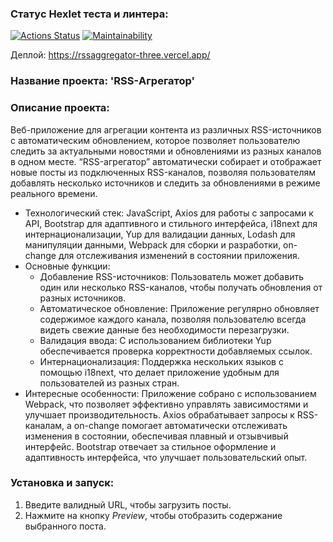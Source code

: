 ### Статус Hexlet теста и линтера:

[![Actions Status](https://github.com/tdd3vlp/frontend-project-11/actions/workflows/hexlet-check.yml/badge.svg)](https://github.com/tdd3vlp/frontend-project-11/actions)
[![Maintainability](https://api.codeclimate.com/v1/badges/9f0c5840ba3f9d6fde5f/maintainability)](https://codeclimate.com/github/tdd3vlp/frontend-project-11/maintainability)

Деплой:
https://rssaggregator-three.vercel.app/

### Название проекта: 'RSS-Агрегатор'

### Описание проекта:
Веб-приложение для агрегации контента из различных RSS-источников с автоматическим обновлением, которое позволяет пользователю следить за актуальными новостями и обновлениями из разных каналов в одном месте. “RSS-агрегатор” автоматически собирает и отображает новые посты из подключенных RSS-каналов, позволяя пользователям добавлять несколько источников и следить за обновлениями в режиме реального времени.

- Технологический стек: JavaScript, Axios для работы с запросами к API, Bootstrap для адаптивного и стильного интерфейса, i18next для интернационализации, Yup для валидации данных, Lodash для манипуляции данными, Webpack для сборки и разработки, on-change для отслеживания изменений в состоянии приложения.
- Основные функции:
  	- Добавление RSS-источников: Пользователь может добавить один или несколько RSS-каналов, чтобы получать обновления от разных источников.
	- Автоматическое обновление: Приложение регулярно обновляет содержимое каждого канала, позволяя пользователю всегда видеть свежие данные без необходимости перезагрузки.
	- Валидация ввода: С использованием библиотеки Yup обеспечивается проверка корректности добавляемых ссылок.
	- Интернационализация: Поддержка нескольких языков с помощью i18next, что делает приложение удобным для пользователей из разных стран.
- Интересные особенности: Приложение собрано с использованием Webpack, что позволяет эффективно управлять зависимостями и улучшает производительность. Axios обрабатывает запросы к RSS-каналам, а on-change помогает автоматически отслеживать изменения в состоянии, обеспечивая плавный и отзывчивый интерфейс. Bootstrap отвечает за стильное оформление и адаптивность интерфейса, что улучшает пользовательский опыт.

### Установка и запуск: 

1. Введите валидный URL, чтобы загрузить посты.
2. Нажмите на кнопку _Preview_, чтобы отобразить содержание выбранного поста.

